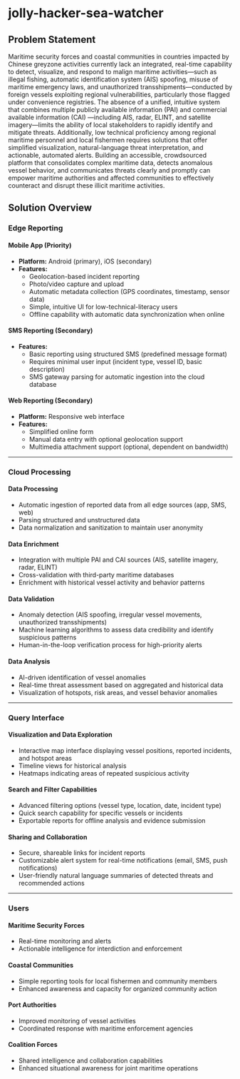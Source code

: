 # jolly-hacker-sea-watcher


## Problem Statement

Maritime security forces and coastal communities in countries impacted by Chinese greyzone activities currently lack an integrated, real-time capability to detect, visualize, and respond to malign maritime activities—such as illegal fishing, automatic identification system (AIS) spoofing, misuse of maritime emergency laws, and unauthorized transshipments—conducted by foreign vessels exploiting regional vulnerabilities, particularly those flagged under convenience registries. The absence of a unified, intuitive system that combines multiple publicly available information (PAI) and commercial available information (CAI) —including AIS, radar, ELINT, and satellite imagery—limits the ability of local stakeholders to rapidly identify and mitigate threats. Additionally, low technical proficiency among regional maritime personnel and local fishermen requires solutions that offer simplified visualization, natural-language threat interpretation, and actionable, automated alerts. Building an accessible, crowdsourced platform that consolidates complex maritime data, detects anomalous vessel behavior, and communicates threats clearly and promptly can empower maritime authorities and affected communities to effectively counteract and disrupt these illicit maritime activities.


## Solution Overview

### Edge Reporting

#### Mobile App (Priority)
- **Platform:** Android (primary), iOS (secondary)
- **Features:**
  - Geolocation-based incident reporting
  - Photo/video capture and upload
  - Automatic metadata collection (GPS coordinates, timestamp, sensor data)
  - Simple, intuitive UI for low-technical-literacy users
  - Offline capability with automatic data synchronization when online

#### SMS Reporting (Secondary)
- **Features:**
  - Basic reporting using structured SMS (predefined message format)
  - Requires minimal user input (incident type, vessel ID, basic description)
  - SMS gateway parsing for automatic ingestion into the cloud database

#### Web Reporting (Secondary)
- **Platform:** Responsive web interface
- **Features:**
  - Simplified online form
  - Manual data entry with optional geolocation support
  - Multimedia attachment support (optional, dependent on bandwidth)

---

### Cloud Processing

#### Data Processing
- Automatic ingestion of reported data from all edge sources (app, SMS, web)
- Parsing structured and unstructured data
- Data normalization and sanitization to maintain user anonymity

#### Data Enrichment
- Integration with multiple PAI and CAI sources (AIS, satellite imagery, radar, ELINT)
- Cross-validation with third-party maritime databases
- Enrichment with historical vessel activity and behavior patterns

#### Data Validation
- Anomaly detection (AIS spoofing, irregular vessel movements, unauthorized transshipments)
- Machine learning algorithms to assess data credibility and identify suspicious patterns
- Human-in-the-loop verification process for high-priority alerts

#### Data Analysis
- AI-driven identification of vessel anomalies
- Real-time threat assessment based on aggregated and historical data
- Visualization of hotspots, risk areas, and vessel behavior anomalies

---

### Query Interface

#### Visualization and Data Exploration
- Interactive map interface displaying vessel positions, reported incidents, and hotspot areas
- Timeline views for historical analysis
- Heatmaps indicating areas of repeated suspicious activity

#### Search and Filter Capabilities
- Advanced filtering options (vessel type, location, date, incident type)
- Quick search capability for specific vessels or incidents
- Exportable reports for offline analysis and evidence submission

#### Sharing and Collaboration
- Secure, shareable links for incident reports
- Customizable alert system for real-time notifications (email, SMS, push notifications)
- User-friendly natural language summaries of detected threats and recommended actions

---

### Users

#### Maritime Security Forces
- Real-time monitoring and alerts
- Actionable intelligence for interdiction and enforcement

#### Coastal Communities
- Simple reporting tools for local fishermen and community members
- Enhanced awareness and capacity for organized community action

#### Port Authorities
- Improved monitoring of vessel activities
- Coordinated response with maritime enforcement agencies

#### Coalition Forces
- Shared intelligence and collaboration capabilities
- Enhanced situational awareness for joint maritime operations

